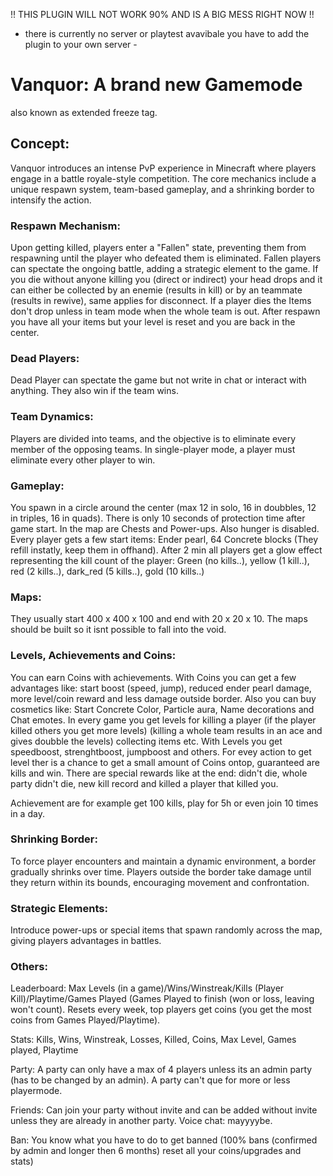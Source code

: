 !! THIS PLUGIN WILL NOT WORK 90% AND IS A BIG MESS RIGHT NOW !!
- there is currently no server or playtest avavibale you have to add the plugin to your own server -

# Vanquor: A brand new Gamemode
also known as extended freeze tag.

## Concept:

Vanquor introduces an intense PvP experience in Minecraft where players engage in a battle royale-style competition. The core mechanics include a unique respawn system, team-based gameplay, and a shrinking border to intensify the action.

### Respawn Mechanism:

Upon getting killed, players enter a "Fallen" state, preventing them from respawning until the player who defeated them is eliminated.
Fallen players can spectate the ongoing battle, adding a strategic element to the game. If you die without anyone killing you (direct or indirect) 
your head drops and it can either be collected by an enemie (results in kill) or by an teammate (results in rewive), same applies for disconnect.
If a player dies the Items don't drop unless in team mode when the whole team is out. After respawn you have all your items but your level is reset and you are back in the center.

### Dead Players:

Dead Player can spectate the game but not write in chat or interact with anything. They also win if the team wins.

### Team Dynamics:

Players are divided into teams, and the objective is to eliminate every member of the opposing teams.
In single-player mode, a player must eliminate every other player to win.

### Gameplay:

You spawn in a circle around the center (max 12 in solo, 16 in doubbles, 12 in triples, 16 in quads). There is only 10 seconds of protection time after game start. In the map are Chests and Power-ups. Also hunger is disabled.
Every player gets a few start items: Ender pearl, 64 Concrete blocks (They refill instatly, keep them in offhand). After 2 min all players get a glow effect representing the kill count of the player:
Green (no kills..), yellow (1 kill..), red (2 kills..), dark_red (5 kills..), gold (10 kills..)

### Maps:

They usually start 400 x 400 x 100 and end with 20 x 20 x 10. The maps should be built so it isnt possible to fall into the void.

### Levels, Achievements and Coins:

You can earn Coins with achievements. With Coins you can get a few advantages like: start boost (speed, jump), reduced ender pearl damage, more level/coin reward and less damage outside border.
Also you can buy cosmetics like: Start Concrete Color, Particle aura, Name decorations and Chat emotes. 
In every game you get levels for killing a player (if the player killed others you get more levels) (killing a whole team results in an ace and gives doubble the levels) collecting items etc.
With Levels you get speedboost, strenghtboost, jumpboost and others. For evey action to get level ther is a chance to get a small amount of Coins ontop, guaranteed are kills and win.
There are special rewards like at the end: didn't die, whole party didn't die, new kill record and killed a player that killed you.

Achievement are for example get 100 kills, play for 5h or even join 10 times in a day.

### Shrinking Border:

To force player encounters and maintain a dynamic environment, a border gradually shrinks over time.
Players outside the border take damage until they return within its bounds, encouraging movement and confrontation.

### Strategic Elements:

Introduce power-ups or special items that spawn randomly across the map, giving players advantages in battles.

### Others:

Leaderboard: Max Levels (in a game)/Wins/Winstreak/Kills (Player Kill)/Playtime/Games Played (Games Played to finish (won or loss, leaving won't count). Resets every week, top players get coins (you get the most coins from Games Played/Playtime).

Stats: Kills, Wins, Winstreak, Losses, Killed, Coins, Max Level, Games played, Playtime

Party: A party can only have a max of 4 players unless its an admin party (has to be changed by an admin). A party can't que for more or less playermode.

Friends: Can join your party without invite and can be added without invite unless they are already in another party.
Voice chat: mayyyybe.

Ban: You know what you have to do to get banned (100% bans (confirmed by admin and longer then 6 months) reset all your coins/upgrades and stats)
